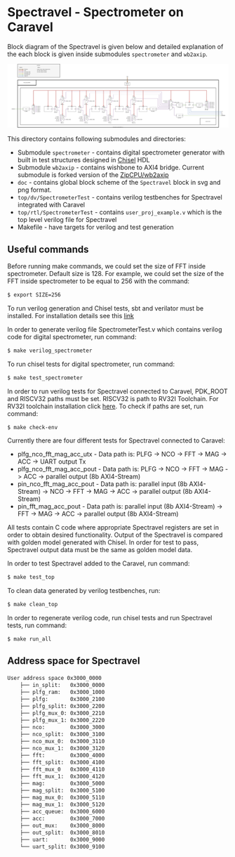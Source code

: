 # Spectravel - Spectrometer on Caravel  

Block diagram of the Spectravel is given below and detailed explanation of the each block is given inside submodules `spectrometer` and `wb2axip`.

![Global block scheme of the Spectravel](./doc/SpectrometerTest.svg)

This directory contains following submodules and directories:

* Submodule `spectrometer` -  contains digital spectrometer generator with built in test structures designed in [Chisel](http://www.chisel-lang.org) HDL
* Submodule  `wb2axip` - contains wishbone to AXI4 bridge. Current submodule is forked version of the [ZipCPU/wb2axip](https://github.com/ZipCPU/wb2axip)
* `doc` - contains global block scheme of the `Spectravel` block in svg and png format.
* `top/dv/SpectrometerTest` - contains verilog testbenches for Spectravel integrated with Caravel
* `top/rtl/SpectrometerTest` - contains `user_proj_example.v` which is the top level verilog file for Spectravel
* Makefile - have targets for verilog and test generation 

## Useful commands
Before running make commands, we could set the size of FFT inside spectrometer. Default size is 128. For example, we could set the size of the FFT inside spectrometer to be equal to 256 with the command:
```sh
$ export SIZE=256
```
To run verilog generation and Chisel tests, sbt and verilator must be installed. For installation details see this [link](https://chipyard.readthedocs.io/en/latest/Chipyard-Basics/Initial-Repo-Setup.html#requirements)

In order to generate verilog file SpectrometerTest.v which contains verilog code for digital spectrometer, run command:
```sh
$ make verilog_spectrometer
```
To run chisel tests for digital spectrometer, run command:
```sh
$ make test_spectrometer
```

In order to run verilog tests for Spectravel connected to Caravel, PDK_ROOT and RISCV32 paths must be set. RISCV32 is path to RV32I Toolchain. For RV32I toolchain installation click [here](https://github.com/cliffordwolf/picorv32#building-a-pure-rv32i-toolchain). To check if paths are set, run command:
```sh
$ make check-env
```
Currently there are four different tests for Spectravel connected to Caravel:
* plfg_nco_fft_mag_acc_utx - Data path is: PLFG -> NCO -> FFT -> MAG -> ACC -> UART output Tx
* plfg_nco_fft_mag_acc_pout - Data path is: PLFG -> NCO -> FFT -> MAG -> ACC -> parallel output (8b AXI4-Stream)
* pin_nco_fft_mag_acc_pout - Data path is: parallel input (8b AXI4-Stream) -> NCO -> FFT -> MAG -> ACC -> parallel output (8b AXI4-Stream)
* pin_fft_mag_acc_pout - Data path is: parallel input (8b AXI4-Stream) -> FFT -> MAG -> ACC -> parallel output (8b AXI4-Stream)

All tests contain C code where appropriate Spectravel registers are set in order to obtain desired functionality. Output of the Spectravel is compared with golden model generated with Chisel. In order for test to pass, Spectravel output data must be the same as golden model data.

In order to test Spectravel added to the Caravel, run command:
```sh
$ make test_top
```
To clean data generated by verilog testbenches, run:
```sh
$ make clean_top
```

In order to regenerate verilog code, run chisel tests and run Spectravel tests, run command:
```sh
$ make run_all
```

## Address space for Spectravel
```
User address space 0x3000_0000
    ├── in_split:   0x3000_0000
    ├── plfg_ram:   0x3000_1000
    ├── plfg:       0x3000_2100
    ├── plfg_split: 0x3000_2200
    ├── plfg_mux_0: 0x3000_2210
    ├── plfg_mux_1: 0x3000_2220
    ├── nco:        0x3000_3000
    ├── nco_split:  0x3000_3100
    ├── nco_mux_0:  0x3000_3110
    ├── nco_mux_1:  0x3000_3120
    ├── fft:        0x3000_4000
    ├── fft_split:  0x3000_4100
    ├── fft_mux_0   0x3000_4110
    ├── fft_mux_1:  0x3000_4120
    ├── mag:        0x3000_5000
    ├── mag_split:  0x3000_5100
    ├── mag_mux_0:  0x3000_5110
    ├── mag_mux_1:  0x3000_5120
    ├── acc_queue:  0x3000_6000
    ├── acc:        0x3000_7000
    ├── out_mux:    0x3000_8000
    ├── out_split:  0x3000_8010
    ├── uart:       0x3000_9000
    └── uart_split: 0x3000_9100
```